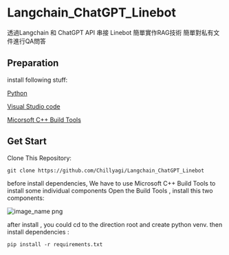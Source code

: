 # Langchain_ChatGPT_Linebot

透過Langchain 和 ChatGPT API 串接 Linebot 簡單實作RAG技術 
簡單對私有文件進行QA問答

## Preparation
install following stuff:

[Python](https://www.python.org/downloads/)

[Visual Studio code](https://code.visualstudio.com/download)

[Micorsoft C++ Build Tools](https://code.visualstudio.com/download)


## Get Start

Clone This Repository:

```
git clone https://github.com/Chillyagi/Langchain_ChatGPT_Linebot
```


before install dependencies, We have to use Microsoft C++ Build Tools to install some individual components
Open the Build Tools , install this two components:

<img src="https://media.discordapp.net/attachments/1163075420451782796/1163700180806271057/image.png?ex=66b253ff&is=66b1027f&hm=76d89a66408e064cd46657689f457186414e4e97b2d75c4153226838ddffda96&=&format=webp&quality=lossless" alt="image_name png"/>

after install , you could cd to the direction root and create python venv.
then install dependencies :

```
pip install -r requirements.txt
```

